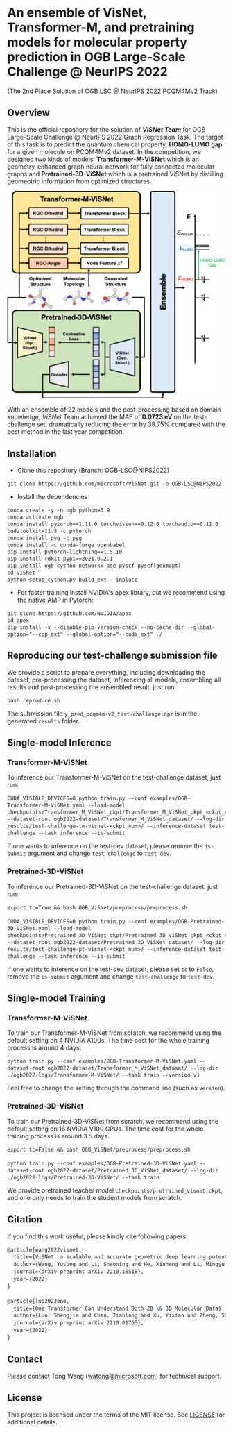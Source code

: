 # An ensemble of VisNet, Transformer-M, and pretraining models for molecular property prediction in OGB Large-Scale Challenge @ NeurIPS 2022
(The 2nd Place Solution of OGB LSC @ NeurIPS 2022 PCQM4Mv2 Track)

## Overview
This is the official repository for the solution of ***ViSNet Team*** for OGB Large-Scale Challenge @ NeurIPS 2022 Graph Regression Task.
The target of this task is to predict the quantum chemical property, **HOMO-LUMO gap** for a given molecule on PCQM4Mv2 dataset.
In the competition, we designed two kinds of models: **Transformer-M-ViSNet** which is an geometry-enhanced graph neural network for fully connected molecular graphs and **Pretrained-3D-ViSNet** which is a pretrained ViSNet by distilling geomeotric information from optimized structures. 

![arch](arch.jpg)

With an ensemble of 22 models and the post-processing based on domain knowledge, *ViSNet* Team achieved the MAE of **0.0723 eV** on the test-challenge set, dramatically reducing the error by 39.75\% compared with the best method in the last year competition.

## Installation

- Clone this repository (Branch: OGB-LSC@NIPS2022)

```shell
git clone https://github.com/microsoft/ViSNet.git -b OGB-LSC@NIPS2022
```

- Install the dependencies

```shell
conda create -y -n ogb python=3.9
conda activate ogb
conda install pytorch==1.11.0 torchvision==0.12.0 torchaudio==0.11.0 cudatoolkit=11.3 -c pytorch
conda install pyg -c pyg
conda install -c conda-forge openbabel
pip install pytorch-lightning==1.5.10
pip install rdkit-pypi==2021.9.2.1
pip install ogb cython networkx ase pyscf pyscf[geomopt]
cd ViSNet
python setup_cython.py build_ext --inplace
```

- For faster training install NVIDIA's apex library, but we recommend using the native AMP in Pytorch:
```shell
git clone https://github.com/NVIDIA/apex
cd apex
pip install -v --disable-pip-version-check --no-cache-dir --global-option="--cpp_ext" --global-option="--cuda_ext" ./
```

## Reproducing our test-challenge submission file

We provide a script to prepare everything, including downloading the dataset, pre-processing the dataset, inferencing all models, ensembling all results and post-processing the ensembled result, just run:

```shell
bash reproduce.sh
```

The submission file ```y_pred_pcqm4m-v2_test-challenge.npz``` is in the generated ```results``` folder.

## Single-model Inference

### Transformer-M-ViSNet

To inference our Transformer-M-ViSNet on the test-challenge dataset, just run:

```shell
CUDA_VISIBLE_DEVICES=0 python train.py --conf examples/OGB-Transformer-M-ViSNet.yaml --load-model checkpoints/Transformer_M_ViSNet_ckpt/Transformer_M_ViSNet_ckpt_<ckpt_num>.ckpt --dataset-root ogb2022-dataset/Transformer_M_ViSNet_dataset/ --log-dir results/test-challenge-tm-visnet-<ckpt_num>/ --inference-dataset test-challenge --task inference --is-submit
```

If one wants to inference on the test-dev dataset, 
please remove the ```is-submit``` argument and change ```test-challenge``` to ```test-dev```.

### Pretrained-3D-ViSNet

To inference our Pretrained-3D-ViSNet on the test-challenge dataset, just run:

```shell
export tc=True && bash OGB_ViSNet/preprocess/preprocess.sh

CUDA_VISIBLE_DEVICES=0 python train.py --conf examples/OGB-Pretrained-3D-ViSNet.yaml --load-model checkpoints/Pretrained_3D_ViSNet_ckpt/Pretrained_3D_ViSNet_ckpt_<ckpt_num>.ckpt --dataset-root ogb2022-dataset/Pretrained_3D_ViSNet_dataset/ --log-dir results/test-challenge-pt-visnet-<ckpt_num>/ --inference-dataset test-challenge --task inference --is-submit
```

If one wants to inference on the test-dev dataset, 
please set ```tc``` to ```False```, remove the ```is-submit``` argument and change ```test-challenge``` to ```test-dev```.

## Single-model Training

### Transformer-M-ViSNet

To train our Transformer-M-ViSNet from scratch, we recommend using the default setting on 4 NVIDIA A100s. The time cost for the whole training process is around 4 days. 

```shell
python train.py --conf examples/OGB-Transformer-M-ViSNet.yaml --dataset-root ogb2022-dataset/Transformer_M_ViSNet_dataset/ --log-dir ./ogb2022-logs/Transformer-M-ViSNet/ --task train --version v1
```

Feel free to change the setting through the command line (such as ```version```).

### Pretrained-3D-ViSNet

To train our Pretrained-3D-ViSNet from scratch, we recommend using the default setting on 16 NVIDIA V100 GPUs. The time cost for the whole training process is around 3.5 days.

```shell
export tc=False && bash OGB_ViSNet/preprocess/preprocess.sh

python train.py --conf examples/OGB-Pretrained-3D-ViSNet.yaml --dataset-root ogb2022-dataset/Pretrained_3D_ViSNet_dataset/ --log-dir ./ogb2022-logs/Pretrained-3D-ViSNet/ --task train
```

We provide pretrained teacher model ```checkpoints/pretrained_visnet.ckpt```, and one only needs to train the student models from scratch.

## Citation

If you find this work useful, please kindly cite following papers:

```latex
@article{wang2022visnet,
  title={ViSNet: a scalable and accurate geometric deep learning potential for molecular dynamics simulation},
  author={Wang, Yusong and Li, Shaoning and He, Xinheng and Li, Mingyu and Wang, Zun and Zheng, Nanning and Shao, Bin and Wang, Tong and Liu, Tie-Yan},
  journal={arXiv preprint arXiv:2210.16518},
  year={2022}
}

@article{luo2022one,
  title={One Transformer Can Understand Both 2D \& 3D Molecular Data},
  author={Luo, Shengjie and Chen, Tianlang and Xu, Yixian and Zheng, Shuxin and Liu, Tie-Yan and Wang, Liwei and He, Di},
  journal={arXiv preprint arXiv:2210.01765},
  year={2022}
}
```

## Contact

Please contact Tong Wang (watong@microsoft.com) for technical support.

## License

This project is licensed under the terms of the MIT license. See [LICENSE](https://github.com/microsoft/ViSNet/blob/OGB-LSC%40NIPS2022/LICENSE) for additional details.

